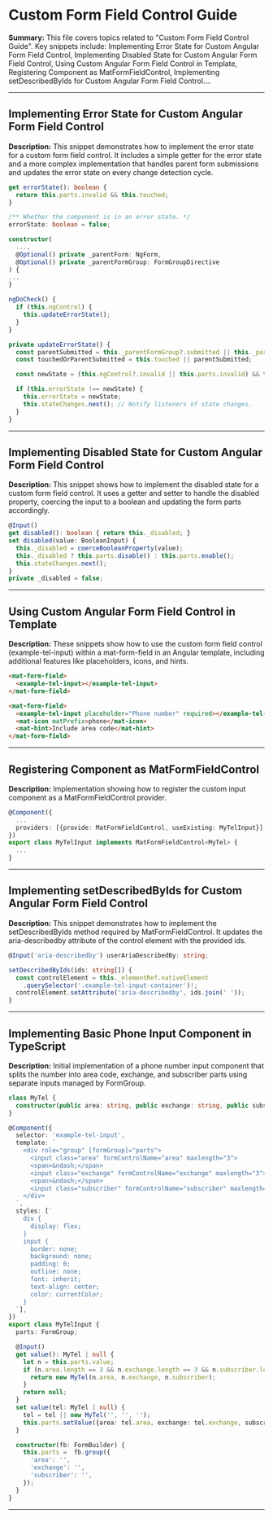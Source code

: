 # Custom Form Field Control Guide

**Summary:** This file covers topics related to "Custom Form Field Control Guide". Key snippets include: Implementing Error State for Custom Angular Form Field Control, Implementing Disabled State for Custom Angular Form Field Control, Using Custom Angular Form Field Control in Template, Registering Component as MatFormFieldControl, Implementing setDescribedByIds for Custom Angular Form Field Control....

---

## Implementing Error State for Custom Angular Form Field Control

**Description:** This snippet demonstrates how to implement the error state for a custom form field control. It includes a simple getter for the error state and a more complex implementation that handles parent form submissions and updates the error state on every change detection cycle.

```typescript
get errorState(): boolean {
  return this.parts.invalid && this.touched;
}
```

```typescript
/** Whether the component is in an error state. */
errorState: boolean = false;

constructor(
  ...,
  @Optional() private _parentForm: NgForm,
  @Optional() private _parentFormGroup: FormGroupDirective
) {
...
}

ngDoCheck() {
  if (this.ngControl) {
    this.updateErrorState();
  }
}

private updateErrorState() {
  const parentSubmitted = this._parentFormGroup?.submitted || this._parentForm?.submitted;
  const touchedOrParentSubmitted = this.touched || parentSubmitted;

  const newState = (this.ngControl?.invalid || this.parts.invalid) && touchedOrParentSubmitted;

  if (this.errorState !== newState) {
    this.errorState = newState;
    this.stateChanges.next(); // Notify listeners of state changes.
  }
}
```

---

## Implementing Disabled State for Custom Angular Form Field Control

**Description:** This snippet shows how to implement the disabled state for a custom form field control. It uses a getter and setter to handle the disabled property, coercing the input to a boolean and updating the form parts accordingly.

```typescript
@Input()
get disabled(): boolean { return this._disabled; }
set disabled(value: BooleanInput) {
  this._disabled = coerceBooleanProperty(value);
  this._disabled ? this.parts.disable() : this.parts.enable();
  this.stateChanges.next();
}
private _disabled = false;
```

---

## Using Custom Angular Form Field Control in Template

**Description:** These snippets show how to use the custom form field control (example-tel-input) within a mat-form-field in an Angular template, including additional features like placeholders, icons, and hints.

```html
<mat-form-field>
  <example-tel-input></example-tel-input>
</mat-form-field>
```

```html
<mat-form-field>
  <example-tel-input placeholder="Phone number" required></example-tel-input>
  <mat-icon matPrefix>phone</mat-icon>
  <mat-hint>Include area code</mat-hint>
</mat-form-field>
```

---

## Registering Component as MatFormFieldControl

**Description:** Implementation showing how to register the custom input component as a MatFormFieldControl provider.

```typescript
@Component({
  ...
  providers: [{provide: MatFormFieldControl, useExisting: MyTelInput}],
})
export class MyTelInput implements MatFormFieldControl<MyTel> {
  ...
}
```

---

## Implementing setDescribedByIds for Custom Angular Form Field Control

**Description:** This snippet demonstrates how to implement the setDescribedByIds method required by MatFormFieldControl. It updates the aria-describedby attribute of the control element with the provided ids.

```typescript
@Input('aria-describedby') userAriaDescribedBy: string;

setDescribedByIds(ids: string[]) {
  const controlElement = this._elementRef.nativeElement
    .querySelector('.example-tel-input-container')!;
  controlElement.setAttribute('aria-describedby', ids.join(' '));
}
```

---

## Implementing Basic Phone Input Component in TypeScript

**Description:** Initial implementation of a phone number input component that splits the number into area code, exchange, and subscriber parts using separate inputs managed by FormGroup.

```typescript
class MyTel {
  constructor(public area: string, public exchange: string, public subscriber: string) {}
}

@Component({
  selector: 'example-tel-input',
  template: `
    <div role="group" [formGroup]="parts">
      <input class="area" formControlName="area" maxlength="3">
      <span>&ndash;</span>
      <input class="exchange" formControlName="exchange" maxlength="3">
      <span>&ndash;</span>
      <input class="subscriber" formControlName="subscriber" maxlength="4">
    </div>
  `,
  styles: [`
    div {
      display: flex;
    }
    input {
      border: none;
      background: none;
      padding: 0;
      outline: none;
      font: inherit;
      text-align: center;
      color: currentColor;
    }
  `],
})
export class MyTelInput {
  parts: FormGroup;

  @Input()
  get value(): MyTel | null {
    let n = this.parts.value;
    if (n.area.length == 3 && n.exchange.length == 3 && n.subscriber.length == 4) {
      return new MyTel(n.area, n.exchange, n.subscriber);
    }
    return null;
  }
  set value(tel: MyTel | null) {
    tel = tel || new MyTel('', '', '');
    this.parts.setValue({area: tel.area, exchange: tel.exchange, subscriber: tel.subscriber});
  }

  constructor(fb: FormBuilder) {
    this.parts =  fb.group({
      'area': '',
      'exchange': '',
      'subscriber': '',
    });
  }
}
```

---